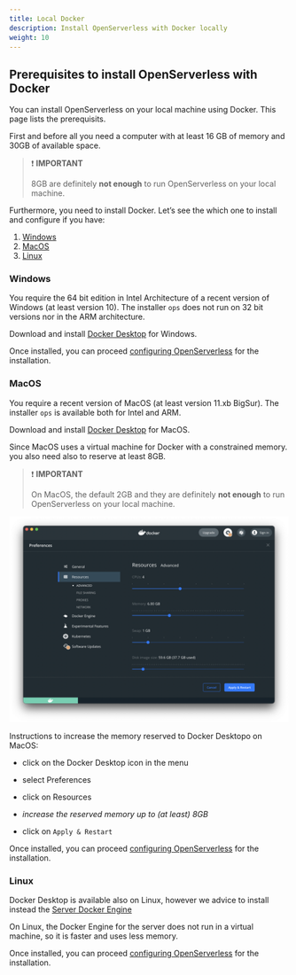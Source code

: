 ```yaml
---
title: Local Docker
description: Install OpenServerless with Docker locally
weight: 10
---
```

## Prerequisites to install OpenServerless with Docker

You can install OpenServerless on your local machine using Docker. This
page lists the prerequisits.

First and before all you need a computer with at least 16 GB of memory
and 30GB of available space.

> ❗ **IMPORTANT**
>
> 8GB are definitely **not enough** to run OpenServerless on your local
machine.

Furthermore, you need to install Docker. Let’s see the which one to
install and configure if you have:

1. [Windows](#windows)
2. [MacOS](#macos)
3. [Linux](#linux)

### Windows

You require the 64 bit edition in Intel Architecture of a recent version
of Windows (at least version 10). The installer `ops` does not run on 32
bit versions nor in the ARM architecture.

Download and install [Docker
Desktop](https://www.docker.com/products/docker-desktop/) for Windows.

Once installed, you can proceed
[configuring OpenServerless](/docs/installation/configure/) for the
installation.

### MacOS

You require a recent version of MacOS (at least version 11.xb BigSur).
The installer `ops` is available both for Intel and ARM.

Download and install [Docker
Desktop](https://www.docker.com/products/docker-desktop/) for MacOS.

Since MacOS uses a virtual machine for Docker with a constrained memory.
you also need also to reserve at least 8GB.

> ❗ **IMPORTANT**
>
> On MacOS, the default 2GB and they are definitely **not enough** to run
OpenServerless on your local machine.

![](/docs/installation/images/install_docker_desktop.png)

Instructions to increase the memory reserved to Docker Desktopo on
MacOS:

- click on the Docker Desktop icon in the menu

- select Preferences

- click on Resources

- *increase the reserved memory up to (at least) 8GB*

- click on `Apply & Restart`

Once installed, you can proceed
[configuring OpenServerless](/docs/installation/configure/) for the installation.

### Linux

Docker Desktop is available also on Linux, however we advice to install
instead the [Server Docker
Engine](https://docs.docker.com/engine/install/#server)

On Linux, the Docker Engine for the server does not run in a virtual
machine, so it is faster and uses less memory.

Once installed, you can proceed
[configuring OpenServerless](/docs/installation/configure/) for the installation.
